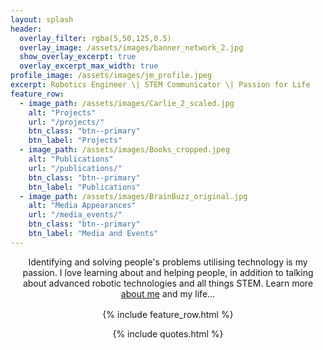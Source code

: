 ```yaml
---
layout: splash
header:
  overlay_filter: rgba(5,50,125,0.5)
  overlay_image: /assets/images/banner_network_2.jpg
  show_overlay_excerpt: true
  overlay_excerpt_max_width: true
profile_image: /assets/images/jm_profile.jpeg
excerpt: Robotics Engineer \| STEM Communicator \| Passion for Life
feature_row:
  - image_path: /assets/images/Carlie_2_scaled.jpg
    alt: "Projects"
    url: "/projects/"
    btn_class: "btn--primary"
    btn_label: "Projects"
  - image_path: /assets/images/Books_cropped.jpeg
    alt: "Publications"
    url: "/publications/"
    btn_class: "btn--primary"
    btn_label: "Publications"
  - image_path: /assets/images/BrainBuzz_original.jpg
    alt: "Media Appearances"
    url: "/media_events/"
    btn_class: "btn--primary"
    btn_label: "Media and Events"  
---
```


<center>
<p style="margin-bottom: 1rem;">
Identifying and solving people's problems utilising technology is my passion. I love learning about and helping people, in addition to talking about advanced robotic technologies and all things STEM. Learn more <a href="/about_me">about me</a> and my life...
</p>
<center>

{% include feature_row.html %}

{% include quotes.html %}


